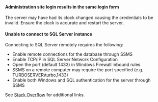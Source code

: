 #### Administration site login results in the same login form

The server may have had its clock changed causing the credentials to be invalid. Ensure the clock is accurate and restart the server.

#### Unable to connect to SQL Server instance

Connecting to SQL Server remotely requires the following:
- Enable remote connections for the database through SSMS
- Enable TCP/IP in SQL Server Network Configuration
- Open the port (default 1433) in Windows Firewall inbound rules
- SSMS on a remote computer may require the port specified (e.g. TURBOSERVER\turbo,1433)
- Enable both Windows and SQL authentication for the server through SSMS

See [Stack Overflow](https://stackoverflow.com/questions/60623151/cant-connect-to-sql-server-2019-on-home-network) for additional links.